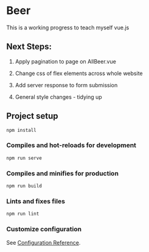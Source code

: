 # Beer
This is a working progress to teach myself vue.js 
## Next Steps:

1) Apply pagination to page on AllBeer.vue

1) Change css of flex elements across whole website

1) Add server response to form submission

1) General style changes - tidying up


## Project setup
```
npm install
```

### Compiles and hot-reloads for development
```
npm run serve
```

### Compiles and minifies for production
```
npm run build
```

### Lints and fixes files
```
npm run lint
```

### Customize configuration
See [Configuration Reference](https://cli.vuejs.org/config/).

